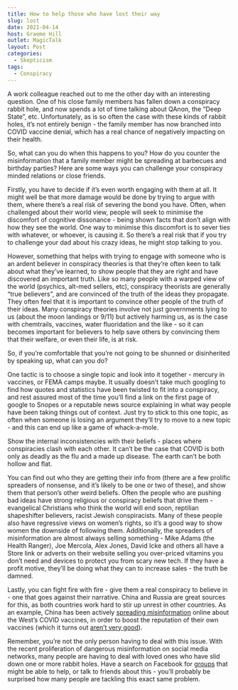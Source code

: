 ```yaml
---
title: How to help those who have lost their way
slug: lost
date: 2021-04-14
host: Graeme Hill
outlet: MagicTalk
layout: Post
categories:
  - Skepticism
tags:
  - Conspiracy
---
```


A work colleague reached out to me the other day with an interesting question. One of his close family members has fallen down a conspiracy rabbit hole, and now spends a lot of time talking about QAnon, the “Deep State”, etc. Unfortunately, as is so often the case with these kinds of rabbit holes, it’s not entirely benign - the family member has now branched into COVID vaccine denial, which has a real chance of negatively impacting on their health.

<!-- more -->

So, what can you do when this happens to you? How do you counter the misinformation that a family member might be spreading at barbecues and birthday parties? Here are some ways you can challenge your conspiracy minded relations or close friends.

Firstly, you have to decide if it’s even worth engaging with them at all. It might well be that more damage would be done by trying to argue with them, where there’s a real risk of severing the bond you have. Often, when challenged about their world view, people will seek to minimise the discomfort of cognitive dissonance - being shown facts that don’t align with how they see the world. One way to minimise this discomfort is to sever ties with whatever, or whoever, is causing it. So there’s a real risk that if you try to challenge your dad about his crazy ideas, he might stop talking to you.

However, something that helps with trying to engage with someone who is an ardent believer in conspiracy theories is that they’re often keen to talk about what they’ve learned, to show people that they are right and have discovered an important truth. Like so many people with a warped view of the world (psychics, alt-med sellers, etc), conspiracy theorists are generally “true believers”, and are convinced of the truth of the ideas they propagate. They often feel that it is important to convince other people of the truth of their ideas. Many conspiracy theories involve not just governments lying to us (about the moon landings or 9/11) but actively harming us, as is the case with chemtrails, vaccines, water fluoridation and the like - so it can becomes important for believers to help save others by convincing them that their welfare, or even their life, is at risk.

So, if you’re comfortable that you’re not going to be shunned or disinherited by speaking up, what can you do?

One tactic is to choose a single topic and look into it together - mercury in vaccines, or FEMA camps maybe. It usually doesn’t take much googling to find how quotes and statistics have been twisted to fit into a conspiracy, and rest assured most of the time you’ll find a link on the first page of google to Snopes or a reputable news source explaining in what way people have been taking things out of context. Just try to stick to this one topic, as often when someone is losing an argument they’ll try to move to a new topic - and this can end up like a game of whack-a-mole.

Show the internal inconsistencies with their beliefs - places where conspiracies clash with each other. It can’t be the case that COVID is both only as deadly as the flu and a made up disease. The earth can’t be both hollow and flat.

You can find out who they are getting their info from (there are a few prolific spreaders of nonsense, and it’s likely to be one or two of these), and show them that person’s other weird beliefs. Often the people who are pushing bad ideas have strong religious or conspiracy beliefs that drive them - evangelical Christians who think the world will end soon, reptilian shapeshifter believers, racist Jewish conspiracists. Many of these people also have regressive views on women’s rights, so it’s a good way to show women the downside of following them. Additionally, the spreaders of misinformation are almost always selling something - Mike Adams (the Health Ranger), Joe Mercola, Alex Jones, David Icke and others all have a Store link or adverts on their website selling you over-priced vitamins you don’t need and devices to protect you from scary new tech. If they have a profit motive, they’ll be doing what they can to increase sales - the truth be damned.

Lastly, you can fight fire with fire - give them a real conspiracy to believe in - one that goes against their narrative. China and Russia are great sources for this, as both countries work hard to stir up unrest in other countries. As an example, China has been actively [spreading misinformation](https://www.bbc.com/news/av/world-asia-china-56513257) online about the West’s COVID vaccines, in order to boost the reputation of their own vaccines (which it turns out [aren’t very good](https://www.bbc.com/news/world-asia-china-56713663)).

Remember, you’re not the only person having to deal with this issue. With the recent proliferation of dangerous misinformation on social media networks, many people are having to deal with loved ones who have slid down one or more rabbit holes. Have a search on Facebook for [groups](https://www.facebook.com/groups/1242338166144939) that might be able to help, or talk to friends about this - you’ll probably be surprised how many people are tackling this exact same problem.
